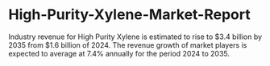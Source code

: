 # High-Purity-Xylene-Market-Report
Industry revenue for High Purity Xylene is estimated to rise to $3.4 billion by 2035 from $1.6 billion of 2024. The revenue growth of market players is expected to average at 7.4% annually for the period 2024 to 2035.
